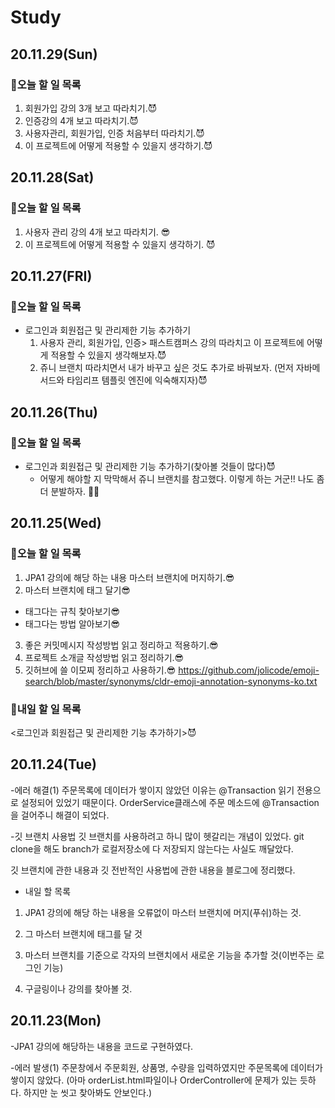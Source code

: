 # Study
## 20.11.29(Sun)
### 💌오늘 할 일 목록
1. 회원가입 강의 3개 보고 따라치기.😈
2. 인증강의 4개 보고 따라치기.😈
3. 사용자관리, 회원가입, 인증 처음부터 따라치기.😈
4. 이 프로젝트에 어떻게 적용할 수 있을지 생각하기.😈

## 20.11.28(Sat)
### 💌오늘 할 일 목록
1. 사용자 관리 강의 4개 보고 따라치기. 😎
2. 이 프로젝트에 어떻게 적용할 수 있을지 생각하기. 😈

## 20.11.27(FRI)
### 💌오늘 할 일 목록
- 로그인과 회원접근 및 관리제한 기능 추가하기
  1. 사용자 관리, 회원가입, 인증> 패스트캠퍼스 강의 따라치고 이 프로젝트에 어떻게 적용할 수 있을지 생각해보자.😈
  2. 쥬니 브랜치 따라치면서 내가 바꾸고 싶은 것도 추가로 바꿔보자. (먼저 자바메서드와 타임리프 템플릿 엔진에 익숙해지자)😈

## 20.11.26(Thu)
### 💌오늘 할 일 목록
- 로그인과 회원접근 및 관리제한 기능 추가하기(찾아볼 것들이 많다)😈
  - 어떻게 해야할 지 막막해서 쥬니 브랜치를 참고했다. 이렇게 하는 거군!! 나도 좀 더 분발하자. 🥺🤏
  
## 20.11.25(Wed)
### 💌오늘 할 일 목록
1. JPA1 강의에 해당 하는 내용 마스터 브랜치에 머지하기.😎
2. 마스터 브랜치에 태그 달기😎
- 태그다는 규칙 찾아보기😎
- 태그다는 방법 알아보기😎
3. 좋은 커밋메시지 작성방법 읽고 정리하고 적용하기.😎
4. 프로젝트 소개글 작성방법 읽고 정리하기.😎
5. 깃허브에 쓸 이모찌 정리하고 사용하기.😎
https://github.com/jolicode/emoji-search/blob/master/synonyms/cldr-emoji-annotation-synonyms-ko.txt 

### 💌내일 할 일 목록
<로그인과 회원접근 및 관리제한 기능 추가하기>😈


## 20.11.24(Tue)
-에러 해결(1)
주문목록에 데이터가 쌓이지 않았던 이유는 @Transaction 읽기 전용으로 설정되어 있었기 때문이다.
OrderService클래스에 주문 메소드에 @Transaction을 걸어주니 해결이 되었다.

-깃 브랜치 사용법
깃 브랜치를 사용하려고 하니 많이 헷갈리는 개념이 있었다. git clone을 해도 branch가 로컬저장소에 다 저장되지 않는다는 사실도 깨달았다.

깃 브랜치에 관한 내용과 깃 전반적인 사용법에 관한 내용을 블로그에 정리했다.

- 내일 할 목록
1. JPA1 강의에 해당 하는 내용을 오류없이 마스터 브랜치에 머지(푸쉬)하는 것.

2. 그 마스터 브랜치에 태그를 달 것

3. 마스터 브랜치를 기준으로 각자의 브랜치에서 새로운 기능을 추가할 것(이번주는 로그인 기능)

4. 구글링이나 강의를 찾아볼 것.


## 20.11.23(Mon)
-JPA1 강의에 해당하는 내용을 코드로 구현하였다.

-에러 발생(1)
주문창에서 주문회원, 상품명, 수량을 입력하였지만 주문목록에 데이터가 쌓이지 않았다.
(아마 orderList.html파일이나 OrderController에 문제가 있는 듯하다. 하지만 눈 씻고 찾아봐도 안보인다.)
